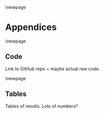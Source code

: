 \newpage
# Appendices

\newpage
## Code
Link to GitHub repo + maybe actual raw code.

\newpage
## Tables
Tables of results. Lots of numbers?
